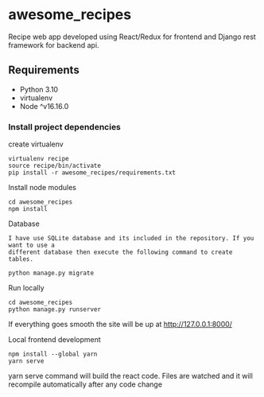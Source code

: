 # awesome_recipes

Recipe web app developed using React/Redux for frontend and Django rest framework for backend api.

## Requirements

* Python 3.10
* virtualenv
* Node ^v16.16.0

### Install project dependencies

create virtualenv 

    virtualenv recipe
    source recipe/bin/activate
    pip install -r awesome_recipes/requirements.txt

Install node modules

    cd awesome_recipes
    npm install 

Database

    I have use SQLite database and its included in the repository. If you want to use a 
    different database then execute the following command to create tables.

    python manage.py migrate


Run locally

    cd awesome_recipes
    python manage.py runserver


If everything goes smooth the site will be up at http://127.0.0.1:8000/

Local frontend development

    npm install --global yarn
    yarn serve

yarn serve command will build the react code. Files are watched and it will recompile automatically after any code change 
